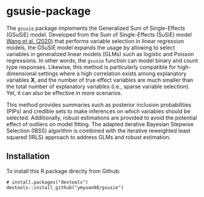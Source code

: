 # gsusie-package

The `gsusie` package implements the Generalized Sum of Single-Effects (GSuSiE) model. 
Developed from the Sum of Single-Effects (SuSiE) model [Wang et al. (2020)](https://doi.org/10.1111/rssb.12388) 
that performs variable selection in linear regression models, 
the GSuSiE model expands the usage by allowing to select variables 
in generalized linear models (GLMs) such as logistic and Poisson regressions. 
In other words, the `gsusie` function can model binary and count type responses. 
Likewise, this method is particularly compatible for high-dimensional 
settings where a high correlation exists among explanatory variables $\mathbf{X}$, 
and the number of true effect variables are much smaller than the total number 
of explanatory variables (i.e., sparse variable selection). 
Yet, it can also be effective in more scenarios. 

This method provides summaries such as posterior inclusion probabilities (PIPs) 
and credible sets to make inferences on which variables should be selected. 
Additionally, robust estimations are provided to avoid the potential effect of 
outliers on model fitting. The adapted iterative Bayesian Stepwise Selection 
(IBSS) algorithm is combined with the iterative reweighted least squared (IRLS) 
approach to address GLMs and robust estimation. 



## Installation

To install this R package directly from Github: 
```
# install.packages("devtools")
devtools::install_github("ymyuan98/gsusie")
```

